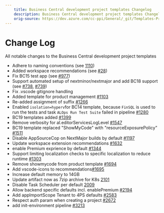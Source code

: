 ```yaml
---
    title: Business Central development project templates Changelog
    description: Business Central development project templates Changelog
    orig-source: https://dev.azure.com/cc-ppi/General/_git/Templates-Project-D365BC?path=%2Fchangelog.md
---
```


# Change Log

All notable changes to the Business Central development project templates

- Adhere to naming conventions (see [1110](https://dev.azure.com/cc-ppi/General/_workitems/edit/1110/))
- Added workspace recommendations (see [#28](https://dev.azure.com/cc-ppi/General/_workitems/edit/28/))
- Fix BC15 test app (see [#977](https://dev.azure.com/cc-ppi/General/_workitems/edit/977/))
- Support automated setup of nextminor/nextmajor and add BC18 support (see [#738](https://dev.azure.com/cc-ppi/General/_workitems/edit/738/), [#739](https://dev.azure.com/cc-ppi/General/_workitems/edit/739/))
- Fix .vscode gitignore handling
- Added template for product management [#1103](https://dev.azure.com/cc-ppi/General/_workitems/edit/1103)
- Re-added assignment of suffix [#1266](https://dev.azure.com/cc-ppi/General/_workitems/edit/1266)
- Enabled `isolation=hyperv`for BC14 template, because `FinSQL` is used to run the tests and task `ALOps Run Test Suite` failed in pipeline [#1280](https://dev.azure.com/cc-ppi/General/_workitems/edit/1280)
- BC19 templates added [#1399](https://dev.azure.com/cc-ppi/General/_workitems/edit/1399)
- Remove verbosity for al.editorServicesLogLevel [#1547](https://dev.azure.com/cc-ppi/General/_workitems/edit/1547)
- BC19 template replaced "ShowMyCode" with "resourceExposurePolicy" [#1511](https://dev.azure.com/cc-ppi/General/_workitems/edit/1511)
- Disable AppSourceCop on NextMajor builds by default [#1197](https://dev.azure.com/cc-ppi/General/_workitems/edit/1197)
- Update workspace extension recommendations [#1632](https://dev.azure.com/cc-ppi/General/_workitems/edit/1632/)
- enable Premium exprience by default [#1344](https://dev.azure.com/cc-ppi/General/_workitems/edit/1344)
- Support limiting localization checks to specific localization to reduce runtime [#1303](https://dev.azure.com/cc-ppi/General/_workitems/edit/1303/)
- Remove showmycode from product template [#1694](https://dev.azure.com/cc-ppi/General/_workitems/edit/1694/)
- Add vscode-icons to recommendations[#1695](https://dev.azure.com/cc-ppi/General/_workitems/edit/1695/)
- Increase default memory to 14GB
- Update artifact now as 7zip archive for K8s [2101](https://dev.azure.com/cc-ppi/Self-Service/_workitems/edit/2101)
- Disable Task Scheduler per default [2009](https://dev.azure.com/cc-ppi/Self-Service/_workitems/edit/2009)
- Allow backend specific defaults incl. enablePremium [#2194](https://dev.azure.com/cc-ppi/Self-Service/_workitems/edit/2194)
- Add appImportScope Tenant to 4PS defaults [#2583](https://dev.azure.com/cc-ppi/Self-Service/_workitems/edit/2583)
- Respect auth param when creating a project [#2672](https://dev.azure.com/cc-ppi/Self-Service/_workitems/edit/2672)
- add init-environment pipeline [#3213](https://dev.azure.com/cc-ppi/Self-Service/_workitems/edit/3213)
